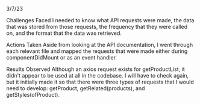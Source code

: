 3/7/23

Challenges Faced
I needed to know what API requests were made, the data that was stored from those requests, the frequency that they were called on, and the format that the data was retrieved.

Actions Taken
Aside from looking at the API documentation, I went through each relevant file and mapped the requests that were made either during componentDidMount or as an event handler.

Results Observed
Although an axios request exists for getProductList, it didn't appear to be used at all in the codebase. I will have to check again, but it initially made it so that there were three types of requests that I would need to develop: getProduct, getRelated(products), and getStyles(ofProduct).
